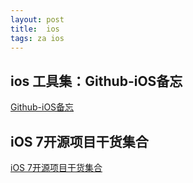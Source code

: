 ```yaml
---
layout: post
title:  ios
tags: za ios
---
```


## ios 工具集：Github-iOS备忘
[Github-iOS备忘](http://github.ibireme.com/github/list/ios/)

## iOS 7开源项目干货集合
[iOS 7开源项目干货集合](http://www.cocoachina.com/applenews/devnews/2013/1024/7234.html)